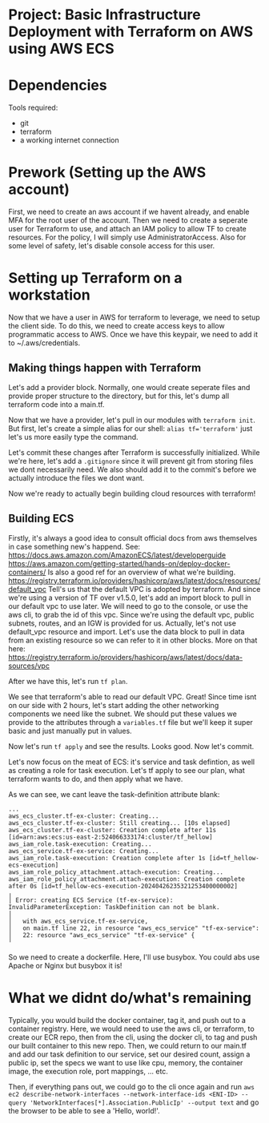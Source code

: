 # Project: Basic Infrastructure Deployment with Terraform on AWS using AWS ECS
# Dependencies
Tools required:
- git
- terraform
- a working internet connection

# Prework (Setting up the AWS account)
First, we need to create an aws account if we havent already, and enable MFA
for the root user of the account. Then we need to create a seperate user for
Terraform to use, and attach an IAM policy to allow TF to create resources.
For the policy, I will simply use AdministratorAccess. Also for some level of
safety, let's disable console access for this user.

# Setting up Terraform on a workstation
Now that we have a user in AWS for terraform to leverage, we need to setup the
client side. To do this, we need to create access keys to allow programmatic
access to AWS. Once we have this keypair, we need to add it to ~/.aws/credentials.

## Making things happen with Terraform
Let's add a provider block. Normally, one would create seperate files and provide proper
structure to the directory, but for this, let's dump all terraform code into a main.tf.

Now that we have a provider, let's pull in our modules with `terraform init`.
But first, let's create a simple alias for our shell: `alias tf='terraform'`
just let's us more easily type the command.

Let's commit these changes after Terraform is successfully initialized. While we're here, let's
add a `.gitignore` since it will prevent git from storing files we dont necessarily need. We also
should add it to the commit's before we actually introduce the files we dont want.

Now we're ready to actually begin building cloud resources with terraform!

## Building ECS
Firstly, it's always a good idea to consult official docs from aws themselves
in case something new's happend.
See: https://docs.aws.amazon.com/AmazonECS/latest/developerguide
https://aws.amazon.com/getting-started/hands-on/deploy-docker-containers/
Is also a good ref for an overview of what we're building.
https://registry.terraform.io/providers/hashicorp/aws/latest/docs/resources/default_vpc
Tell's us that the default VPC is adopted by terraform. And since we're using a version of TF
over v1.5.0, let's add an import block to pull in our default vpc to use later. We will need
to go to the console, or use the aws cli, to grab the id of this vpc. Since we're using the default
vpc, public subnets, routes, and an IGW is provided for us. Actually, let's not use default_vpc resource
and import. Let's use the data block to pull in data from an existing resource so we can refer to it
in other blocks. More on that here: https://registry.terraform.io/providers/hashicorp/aws/latest/docs/data-sources/vpc

After we have this, let's run `tf plan`.

We see that terraform's able to read our default VPC. Great! Since time isnt on our side with 2 hours, let's
start adding the other networking components we need like the subnet. We should put these values we provide
to the attributes through a `variables.tf` file but we'll keep it super basic and just manually put in values.

Now let's run `tf apply` and see the results. Looks good. Now let's commit.

Let's now focus on the meat of ECS: it's service and task defintion, as well as creating a role for task
execution. Let's tf apply to see our plan, what terraform wants to do, and then apply what we have.

As we can see, we cant leave the task-definition attribute blank:
```
...
aws_ecs_cluster.tf-ex-cluster: Creating...
aws_ecs_cluster.tf-ex-cluster: Still creating... [10s elapsed]
aws_ecs_cluster.tf-ex-cluster: Creation complete after 11s [id=arn:aws:ecs:us-east-2:524066333174:cluster/tf_hellow]
aws_iam_role.task-execution: Creating...
aws_ecs_service.tf-ex-service: Creating...
aws_iam_role.task-execution: Creation complete after 1s [id=tf_hellow-ecs-execution]
aws_iam_role_policy_attachment.attach-execution: Creating...
aws_iam_role_policy_attachment.attach-execution: Creation complete after 0s [id=tf_hellow-ecs-execution-20240426235321253400000002]
╷
│ Error: creating ECS Service (tf-ex-service): InvalidParameterException: TaskDefinition can not be blank.
│
│   with aws_ecs_service.tf-ex-service,
│   on main.tf line 22, in resource "aws_ecs_service" "tf-ex-service":
│   22: resource "aws_ecs_service" "tf-ex-service" {
╵
```

So we need to create a dockerfile. Here, I'll use busybox. You could abs use
Apache or Nginx but busybox it is!

# What we didnt do/what's remaining
Typically, you would build the docker container, tag it, and push out to a
container registry. Here, we would need to use the aws cli, or terraform, to
create our ECR repo, then from the cli, using the docker cli, to tag and push
our built container to this new repo. Then, we could return to our main.tf and
add our task definition to our service, set our desired count, assign a public
ip, set the specs we want to use like cpu, memory, the container image, the
execution role, port mappings, ... etc.

Then, if everything pans out, we could go to the cli once again and run 
`aws ec2 describe-network-interfaces --network-interface-ids <ENI-ID> --query 'NetworkInterfaces[*].Association.PublicIp' --output text`
and go the browser to be able to see a 'Hello, world!'.
